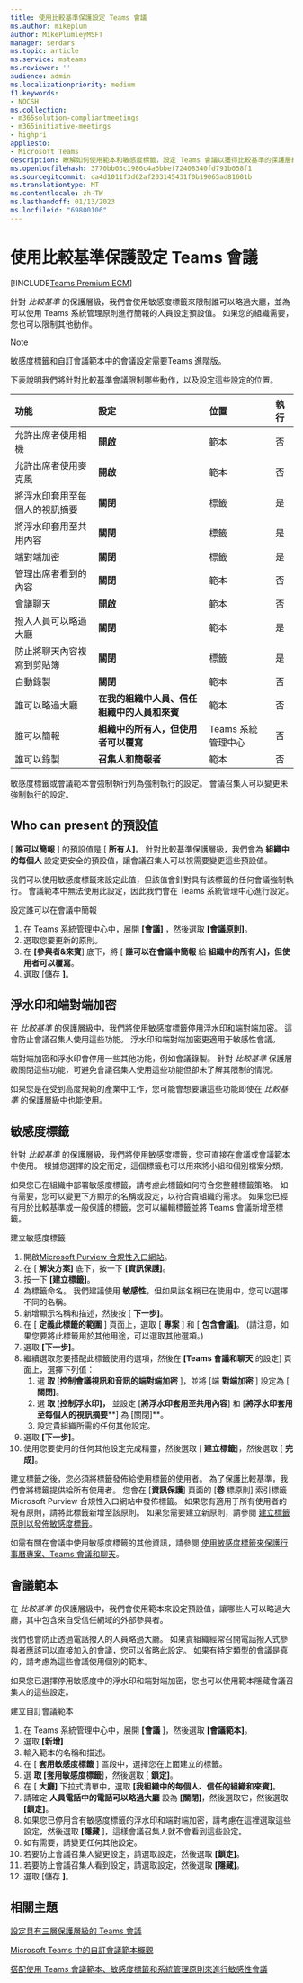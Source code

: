```yaml
---
title: 使用比較基準保護設定 Teams 會議
ms.author: mikeplum
author: MikePlumleyMSFT
manager: serdars
ms.topic: article
ms.service: msteams
ms.reviewer: ''
audience: admin
ms.localizationpriority: medium
f1.keywords:
- NOCSH
ms.collection:
- m365solution-compliantmeetings
- m365initiative-meetings
- highpri
appliesto:
- Microsoft Teams
description: 瞭解如何使用範本和敏感度標籤，設定 Teams 會議以獲得比較基準的保護層級。
ms.openlocfilehash: 3770bb03c1986c4a6bbef72408340fd791b058f1
ms.sourcegitcommit: ca4d1011f3d62af203145431f0b19065ad81601b
ms.translationtype: MT
ms.contentlocale: zh-TW
ms.lasthandoff: 01/13/2023
ms.locfileid: "69800106"
---
```

# <a name="configure-teams-meetings-with-baseline-protection"></a>使用比較基準保護設定 Teams 會議

[!INCLUDE[Teams Premium ECM](includes/teams-premium-ecm.md)]

針對 *比較基準* 的保護層級，我們會使用敏感度標籤來限制誰可以略過大廳，並為可以使用 Teams 系統管理原則進行簡報的人員設定預設值。 如果您的組織需要，您也可以限制其他動作。

> [!Note]
> 敏感度標籤和自訂會議範本中的會議設定需要Teams 進階版。

下表說明我們將針對比較基準會議限制哪些動作，以及設定這些設定的位置。

|功能|設定|位置|執行|
|:------|:------|:-------|:-------|
|允許出席者使用相機|**開啟**|範本|否|
|允許出席者使用麥克風|**開啟**|範本|否|
|將浮水印套用至每個人的視訊摘要|**關閉**|標籤|是|
|將浮水印套用至共用內容|**關閉**|標籤|是|
|端對端加密|**關閉**|標籤|是|
|管理出席者看到的內容|**關閉**|範本|否|
|會議聊天|**開啟**|範本|否|
|撥入人員可以略過大廳|**關閉**|範本|是|
|防止將聊天內容複寫到剪貼簿|**關閉**|標籤|是|
|自動錄製|**關閉**|範本|否|
|誰可以略過大廳|**在我的組織中人員、信任組織中的人員和來賓**|範本|否|
|誰可以簡報|**組織中的所有人，但使用者可以覆寫**|Teams 系統管理中心|否|
|誰可以錄製|**召集人和簡報者**|範本|否|

敏感度標籤或會議範本會強制執行列為強制執行的設定。 會議召集人可以變更未強制執行的設定。

## <a name="default-values-for-who-can-present"></a>**Who can present** 的預設值

[ **誰可以簡報** ] 的預設值是 [ **所有人]**。 針對比較基準保護層級，我們會為 **組織中的每個人** 設定更安全的預設值，讓會議召集人可以視需要變更這些預設值。

我們可以使用敏感度標籤來設定此值，但該值會針對具有該標籤的任何會議強制執行。 會議範本中無法使用此設定，因此我們會在 Teams 系統管理中心進行設定。

設定誰可以在會議中簡報
1. 在 Teams 系統管理中心中，展開 **[會議]** ，然後選取 **[會議原則]**。
1. 選取您要更新的原則。
1. 在 **[參與者&來賓**] 底下，將 [ **誰可以在會議中簡報** 給 **組織中的所有人]，但使用者可以覆寫**。
1. 選取 [儲存 **]**。

## <a name="watermarks-and-end-to-end-encryption"></a>浮水印和端對端加密

在 *比較基準* 的保護層級中，我們將使用敏感度標籤停用浮水印和端對端加密。 這會防止會議召集人使用這些功能。 浮水印和端對端加密更適用于敏感性會議。

端對端加密和浮水印會停用一些其他功能，例如會議錄製。 針對 *比較基準* 保護層級關閉這些功能，可避免會議召集人使用這些功能但卻未了解其限制的情況。

如果您是在受到高度規範的產業中工作，您可能會想要讓這些功能即使在 *比較基準* 的保護層級中也能使用。

## <a name="sensitivity-labels"></a>敏感度標籤

針對 *比較基準* 的保護層級，我們將使用敏感度標籤，您可直接在會議或會議範本中使用。 根據您選擇的設定而定，這個標籤也可以用來將小組和個別檔案分類。

如果您已在組織中部署敏感度標籤，請考慮此標籤如何符合您整體標籤策略。 如有需要，您可以變更下方顯示的名稱或設定，以符合貴組織的需求。 如果您已經有用於比較基準或一般保護的標籤，您可以編輯標籤並將 Teams 會議新增至標籤。

建立敏感度標籤
1. 開啟[Microsoft Purview 合規性入口網站](https://compliance.microsoft.com)。
1. 在 [ **解決方案]** 底下，按一下 **[資訊保護]**。
1. 按一下 **[建立標籤]**。
1. 為標籤命名。 我們建議使用 **敏感性**，但如果該名稱已在使用中，您可以選擇不同的名稱。
1. 新增顯示名稱和描述，然後按 [ **下一步]**。
1. 在 [ **定義此標籤的範圍** ] 頁面上，選取 [ **專案** ] 和 [ **包含會議]**。  (請注意，如果您要將此標籤用於其他用途，可以選取其他選項。) 
1. 選取 **[下一步]**。
1. 繼續選取您要搭配此標籤使用的選項，然後在 **[Teams 會議和聊天** 的設定] 頁面上，選擇下列值：
    1. 選 **取 [控制會議視訊和音訊的端對端加密** ]，並將 [端 **對端加密** ] 設定為 [ **關閉]**。
    1. 選 **取 [控制浮水印]，** 並設定 [**將浮水印套用至共用內容**] 和 [**將浮水印套用至每個人的視訊摘要****] 為 [關閉]**。
    1. 設定貴組織所需的任何其他設定。
    <!--:::image type="content" source="media/teams-meeting-sensitivity-label-baseline-small.png" alt-text="Screenshot of sensitivity label meeting settings." lightbox="media/teams-meeting-sensitivity-label-baseline-large.png":::-->
1. 選取 **[下一步]**。
1. 使用您要使用的任何其他設定完成精靈，然後選取 [ **建立標籤**]，然後選取 [ **完成]**。

建立標籤之後，您必須將標籤發佈給使用標籤的使用者。 為了保護比較基準，我們會將標籤提供給所有使用者。 您會在 [**資訊保護**] 頁面的 [**卷** 標原則] 索引標籤Microsoft Purview 合規性入口網站中發佈標籤。 如果您有適用于所有使用者的現有原則，請將此標籤新增至該原則。 如果您需要建立新原則，請參閱 [建立標籤原則以發佈敏感度標籤](/compliance/create-sensitivity-labels#publish-sensitivity-labels-by-creating-a-label-policy)。

如需有關在會議中使用敏感度標籤的其他資訊，請參閱 [使用敏感度標籤來保護行事曆專案、Teams 會議和聊天](/microsoft-365/compliance/sensitivity-labels-meetings)。

## <a name="meeting-templates"></a>會議範本

在 *比較基準* 的保護層級中，我們會使用範本來設定預設值，讓哪些人可以略過大廳，其中包含來自受信任網域的外部參與者。

我們也會防止透過電話撥入的人員略過大廳。 如果貴組織經常召開電話撥入式參與者應該可以直接加入的會議，您可以省略此設定。 如果有特定類型的會議是真的，請考慮為這些會議使用個別的範本。

如果您已選擇停用敏感度中的浮水印和端對端加密，您也可以使用範本隱藏會議召集人的這些設定。

建立自訂會議範本

1. 在 Teams 系統管理中心中，展開 **[會議** ]，然後選取 **[會議範本]**。
1. 選取 **[新增]**
1. 輸入範本的名稱和描述。
1. 在 [ **套用敏感度標籤** ] 區段中，選擇您在上面建立的標籤。
1. 選 **取 [套用敏感度標籤**]，然後選取 [ **鎖定]**。
1. 在 [ **大廳]** 下拉式清單中，選取 **[我組織中的每個人、信任的組織和來賓]**。
1. 請確定 **人員電話中的電話可以略過大廳** 設為 **[關閉]**，然後選取它，然後選取 **[鎖定]**。
1. 如果您已停用含有敏感度標籤的浮水印和端對端加密，請考慮在這裡選取這些設定，然後選取 **[隱藏** ]，這樣會議召集人就不會看到這些設定。
1. 如有需要，請變更任何其他設定。
1. 若要防止會議召集人變更設定，請選取設定，然後選取 **[鎖定]**。
1. 若要防止會議召集人看到設定，請選取設定，然後選取 **[隱藏]**。
1. 選取 [儲存 **]**。

## <a name="related-topics"></a>相關主題

[設定具有三層保護層級的 Teams 會議](configure-meetings-three-tiers-protection.md)

[Microsoft Teams 中的自訂會議範本概觀](custom-meeting-templates-overview.md)

[搭配使用 Teams 會議範本、敏感度標籤和系統管理原則來進行敏感性會議](meeting-templates-sensitivity-labels-policies.md)
